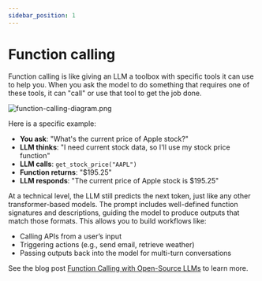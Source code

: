```yaml
---
sidebar_position: 1
---
```


# Function calling

Function calling is like giving an LLM a toolbox with specific tools it can use to help you. When you ask the model to do something that requires one of these tools, it can "call" or use that tool to get the job done.

![function-calling-diagram.png](/img/docs/function-calling-diagram.png)

Here is a specific example:

- **You ask**: "What's the current price of Apple stock?"
- **LLM thinks**: "I need current stock data, so I'll use my stock price function"
- **LLM calls**: `get_stock_price("AAPL")`
- **Function returns**: "$195.25"
- **LLM responds**: "The current price of Apple stock is $195.25"

At a technical level, the LLM still predicts the next token, just like any other transformer-based models. The prompt includes well-defined function signatures and descriptions, guiding the model to produce outputs that match those formats. This allows you to build workflows like:

- Calling APIs from a user’s input
- Triggering actions (e.g., send email, retrieve weather)
- Passing outputs back into the model for multi-turn conversations

See the blog post [Function Calling with Open-Source LLMs](https://bentoml.com/blog/function-calling-with-open-source-llms) to learn more.